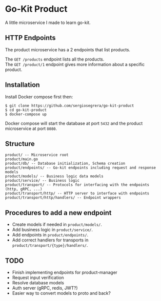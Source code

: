 # Go-Kit Product
A little microservice I made to learn go-kit.


## HTTP Endpoints
The product microservice has a 2 endpoints that list products.

The `GET /products` endpoint lists all the products.  
The `GET /product/1` endpoint gives more information about a specific product.

## Installation
Install Docker compose first then:
```
$ git clone https://github.com/sergiosegrera/go-kit-product
$ cd go-kit-product
$ docker-compose up
```
Docker compose will start the database at port `5432` and the product microservice at port `8080`.

## Structure

```
product/ -- Microservice root
product/main.go
product/db/ -- Database initialization, Schema creation
product/endpoints/ -- Go-kit endpoints including request and response models
product/models/ -- Business logic data models
product/service/ -- Business logic
product/transport/ -- Protocols for interfacing with the endpoints (http, gRPC, ...)
product/transport/http/ -- HTTP server to interface with endpoints
product/transport/http/handlers/ -- Endpoint wrappers
```

## Procedures to add a new endpoint
* Create models if needed in `product/models/`.
* Add business logic in `product/service/`.
* Add endpoints in `product/endpoints/`.
* Add correct handlers for transports in `product/transport/{type}/handlers/`.

## TODO
* Finish implementing endpoints for product-manager
* Request input verification
* Resolve database models
* Auth server (gRPC, redis, JWT?)
* Easier way to convert models to proto and back?

